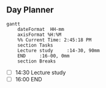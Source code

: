 ## Day Planner
```mermaid
gantt
    dateFormat  HH-mm
    axisFormat %H:%M
    %% Current Time: 2:45:18 PM
    section Tasks
    Lecture study     :14-30, 90mm
    END     :16-00, 0mm
    section Breaks

```

- [ ] 14:30 Lecture study
- [ ] 16:00 END